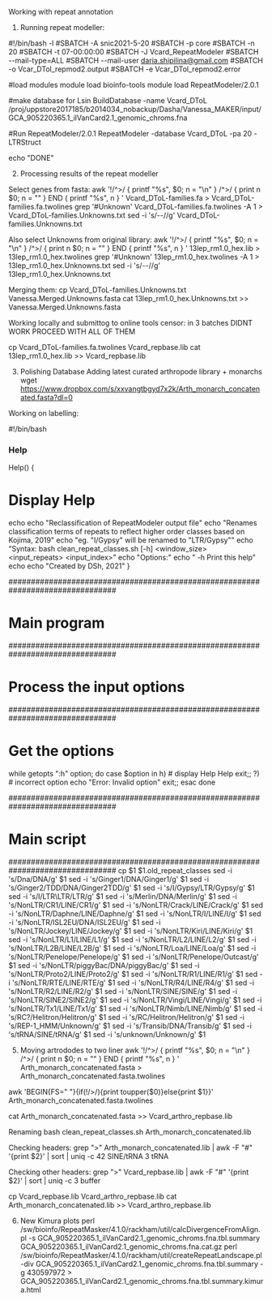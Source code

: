 Working with repeat annotation

1. Running repeat modeller:

#!/bin/bash -l
#SBATCH -A snic2021-5-20
#SBATCH -p core
#SBATCH -n 20
#SBATCH -t 07-00:00:00
#SBATCH -J Vcard_RepeatModeler
#SBATCH --mail-type=ALL
#SBATCH --mail-user daria.shipilina@gmail.com
#SBATCH -o Vcar_DTol_repmod2.output
#SBATCH -e Vcar_DTol_repmod2.error


#load modules
module load bioinfo-tools
module load RepeatModeler/2.0.1

#make database for Lsin
BuildDatabase -name Vcard_DToL /proj/uppstore2017185/b2014034_nobackup/Dasha/Vanessa_MAKER/input/GCA_905220365.1_ilVanCard2.1_genomic_chroms.fna

#Run RepeatModeler/2.0.1
RepeatModeler -database Vcard_DToL -pa 20 -LTRStruct


echo "DONE"

2. Processing results of the repeat modeller

Select genes from fasta:
awk '!/^>/ { printf "%s", $0; n = "\n" } /^>/ { print n $0; n = "" } END { printf "%s", n } ' Vcard_DToL-families.fa > Vcard_DToL-families.fa.twolines
grep '#Unknown' Vcard_DToL-families.fa.twolines -A 1 > Vcard_DToL-families.Unknowns.txt
sed -i 's/--//g' Vcard_DToL-families.Unknowns.txt

Also select Unknowns from original library:
awk '!/^>/ { printf "%s", $0; n = "\n" } /^>/ { print n $0; n = "" } END { printf "%s", n } ' 13lep_rm1.0_hex.lib > 13lep_rm1.0_hex.twolines
grep '#Unknown' 13lep_rm1.0_hex.twolines -A 1 > 13lep_rm1.0_hex.Unknowns.txt
sed -i 's/--//g' 13lep_rm1.0_hex.Unknowns.txt

Merging them:
cp Vcard_DToL-families.Unknowns.txt Vanessa.Merged.Unknowns.fasta
cat 13lep_rm1.0_hex.Unknowns.txt >> Vanessa.Merged.Unknowns.fasta

Working locally and submittog to online tools censor:
in 3 batches
DIDNT WORK PROCEED WITH ALL OF THEM

cp Vcard_DToL-families.fa.twolines Vcard_repbase.lib
cat 13lep_rm1.0_hex.lib >> Vcard_repbase.lib

3. Polishing Database
Adding latest curated arthropode library + monarchs
wget https://www.dropbox.com/s/xxvangtbgyd7x2k/Arth_monarch_concatenated.fasta?dl=0


Working on labelling:

#!/bin/bash

### Help

Help()
{
   # Display Help
   echo
   echo "Reclassification of RepeatModeler output file"
   echo "Renames classification terms of repeats to reflect higher order classes based on Kojima, 2019"
   echo "eg. "I/Gypsy" will be renamed to "LTR/Gypsy""
   echo "Syntax: bash clean_repeat_classes.sh [-h] <window_size> <input_repeats> <input_index>"
   echo "Options:"
   echo "       -h                      Print this help"
   echo
   echo "Created by DSh, 2021"
}

################################################################################
# Main program                                                                 #
################################################################################
# Process the input options                                                    #
################################################################################
# Get the options
while getopts ":h" option; do
   case $option in
      h) # display Help
         Help
         exit;;
     \?) # incorrect option
         echo "Error: Invalid option"
         exit;;
   esac
done


################################################################################
# Main script                                                                  #
################################################################################
cp $1 $1.old_repeat_classes
sed -i 's/Dna/DNA/g' $1
sed -i 's/Ginger1/DNA\/Ginger1/g' $1
sed -i 's/Ginger2\/TDD/DNA\/Ginger2TDD/g' $1
sed -i 's/I\/Gypsy/LTR\/Gypsy/g' $1
sed -i 's/I\/LTR\LTR/LTR/g' $1
sed -i 's/Merlin/DNA\/Merlin/g' $1
sed -i 's/NonLTR\/CR1/LINE\/CR1/g' $1
sed -i 's/NonLTR\/Crack/LINE\/Crack/g' $1
sed -i 's/NonLTR\/Daphne/LINE\/Daphne/g' $1
sed -i 's/NonLTR\/I/LINE\/I/g' $1
sed -i 's/NonLTR\/ISL2EU/DNA\/ISL2EU/g' $1
sed -i 's/NonLTR\/Jockey/LINE\/Jockey/g' $1
sed -i 's/NonLTR\/Kiri/LINE\/Kiri/g' $1
sed -i 's/NonLTR\/L1/LINE\/L1/g' $1
sed -i 's/NonLTR\/L2/LINE\/L2/g' $1
sed -i 's/NonLTR\/L2B/LINE\/L2B/g' $1
sed -i 's/NonLTR\/Loa/LINE\/Loa/g' $1
sed -i 's/NonLTR\/Penelope/Penelope/g' $1
sed -i 's/NonLTR\/Penelope/Outcast/g' $1
sed -i 's/NonLTR\/piggyBac/DNA\/piggyBac/g' $1
sed -i 's/NonLTR\/Proto2/LINE\/Proto2/g' $1
sed -i 's/NonLTR\/R1/LINE\/R1/g' $1
sed -i 's/NonLTR\/RTE/LINE\/RTE/g' $1
sed -i 's/NonLTR\/R4/LINE\/R4/g' $1
sed -i 's/NonLTR\/R2/LINE\/R2/g' $1
sed -i 's/NonLTR\/SINE/SINE/g' $1
sed -i 's/NonLTR\/SINE2/SINE2/g' $1
sed -i 's/NonLTR\/Vingi/LINE\/Vingi/g' $1
sed -i 's/NonLTR\/Tx1/LINE\/Tx1/g' $1
sed -i 's/NonLTR\/Nimb/LINE\/Nimb/g' $1
sed -i 's/RC?\/Helitron/Helitron/g' $1
sed -i 's/RC\/Helitron/Helitron/g' $1
sed -i 's/REP\-1\_HMM/Unknown/g' $1
sed -i 's/Transib/DNA\/Transib/g' $1
sed -i 's/tRNA/SINE\/tRNA/g' $1
sed -i 's/unknown/Unknown/g' $1

5. Moving artrododes to two liner
awk '!/^>/ { printf "%s", $0; n = "\n" } /^>/ { print n $0; n = "" } END { printf "%s", n } ' Arth_monarch_concatenated.fasta > Arth_monarch_concatenated.fasta.twolines

awk 'BEGIN{FS=" "}{if(!/>/){print toupper($0)}else{print $1}}' Arth_monarch_concatenated.fasta.twolines


cat Arth_monarch_concatenated.fasta >> Vcard_arthro_repbase.lib

Renaming
bash clean_repeat_classes.sh Arth_monarch_concatenated.lib

Checking headers:
grep ">" Arth_monarch_concatenated.lib | awk -F "#" '{print $2}' | sort | uniq -c
     42 SINE/tRNA
      3 tRNA

Checking other headers:
grep ">" Vcard_repbase.lib | awk -F "#" '{print $2}' | sort | uniq -c
3 buffer

cp Vcard_repbase.lib Vcard_arthro_repbase.lib
cat Arth_monarch_concatenated.lib >> Vcard_arthro_repbase.lib


6. New Kimura plots
perl /sw/bioinfo/RepeatMasker/4.1.0/rackham/util/calcDivergenceFromAlign.pl -s GCA_905220365.1_ilVanCard2.1_genomic_chroms.fna.tbl.summary GCA_905220365.1_ilVanCard2.1_genomic_chroms.fna.cat.gz
perl /sw/bioinfo/RepeatMasker/4.1.0/rackham/util/createRepeatLandscape.pl -div GCA_905220365.1_ilVanCard2.1_genomic_chroms.fna.tbl.summary -g 430597972 > GCA_905220365.1_ilVanCard2.1_genomic_chroms.fna.tbl.summary.kimura.html
